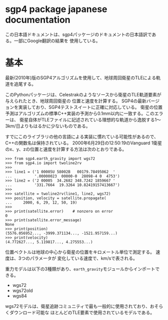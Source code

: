 # sgp4 package japanese documentation

この日本語ドキュメントは、sgp4パッケージのドキュメントの日本語訳である。一部にGoogle翻訳の結果を
使用している。

# 基本
最新(2010年)版のSGP4アルゴリズムを使用して、地球周回衛星のTLEによる軌道を追尾する。

このPythonパッケージは、Celestrakのようなソースから衛星のTLE軌道要素が与えられたとき、地球周回衛星の
位置と速度を計算する。 SGP4の最新バージョンを実装しており、SGP4テストスイートに正確に対応している。
衛星の位置予測はアルゴリズムの標準C++実装の予測から0.1mm以内に一致する。このエラーは、
衛星自体がTLEファイルに記述されている理想的な軌道から逸脱する1〜3km/日よりもはるかに少ないものである。

すでにこのライブラリの他の言語による実装に慣れている可能性があるので、C++の関数名は保持されている。
2000年6月29日の12:50:19のVanguard 1衛星のx、y、zの位置と速度を計算する方法は次のとおりである。
```
>>> from sgp4.earth_gravity import wgs72
>>> from sgp4.io import twoline2rv
>>>
>>> line1 = ('1 00005U 58002B   00179.78495062  '
...          '.00000023  00000-0  28098-4 0  4753')
>>> line2 = ('2 00005  34.2682 348.7242 1859667 '
...          '331.7664  19.3264 10.82419157413667')
>>>
>>> satellite = twoline2rv(line1, line2, wgs72)
>>> position, velocity = satellite.propagate(
...     2000, 6, 29, 12, 50, 19)
>>>
>>> print(satellite.error)    # nonzero on error
0
>>> print(satellite.error_message)
None
>>> print(position)
(5576.056952..., -3999.371134..., -1521.957159...)
>>> print(velocity)
(4.772627..., 5.119817..., 4.275553...)
```

位置ベクトルは地球の中心から衛星の位置をキロメートル単位で測定する。 速度は、3つのパラメータが
変化している速度で、km/sで表される。

重力モデルは以下の3種類があり、``earth_gravity``モジュールからインポートできる。
* wgs72
* wgs72old
* wgs84

wgs72モデルは、衛星追跡コミュニティで最も一般的に使用されており、おそらくダウンロード可能な
ほとんどのTLE要素で使用されているモデルである。
